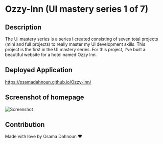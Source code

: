 # Ozzy-Inn (UI mastery series 1 of 7)

## Description

The UI mastery series is a series I created consisting of seven total projects (mini and full projects) to really master my UI development skills. This project is the first in the UI mastery series. For this project, I've built a beautiful website for a hotel named Ozzy Inn.

## Deployed Application

https://osamadahnoun.github.io/Ozzy-Inn/

## Screenshot of homepage

![Screenshot](./images/screenshot.png)

## Contribution

Made with love by Osama Dahnoun ❤️
